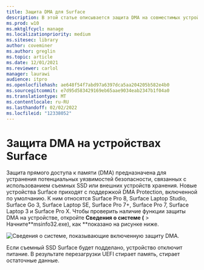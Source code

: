 ```yaml
---
title: Защита DMA для Surface
description: В этой статье описывается защита DMA на совместимых устройствах Surface
ms.prod: w10
ms.mktglfcycl: manage
ms.localizationpriority: medium
ms.sitesec: library
author: coveminer
ms.author: greglin
ms.topic: article
ms.date: 12/01/2021
ms.reviewer: carlol
manager: laurawi
audience: itpro
ms.openlocfilehash: ae648f54f7abd97a6397dca5aa204205b582e4b0
ms.sourcegitcommit: e7d95d583429169eb65aae9034eab2347b1f04a0
ms.translationtype: MT
ms.contentlocale: ru-RU
ms.lasthandoff: 02/02/2022
ms.locfileid: "12338052"
---
```

# <a name="dma-protection-on-surface-devices"></a>Защита DMA на устройствах Surface

Защита прямого доступа к памяти (DMA) предназначена для устранения потенциальных уязвимостей безопасности, связанных с использованием съемных SSD или внешних устройств хранения. Новые устройства Surface приходят с поддержкой DMA Protection, включенной по умолчанию. К ним относятся Surface Pro 8, Surface Laptop Studio, Surface Go 3, Surface Laptop SE, Surface Pro 7+, Surface Pro 7, Surface Laptop 3 и Surface Pro  X.  Чтобы проверить наличие функции защиты DMA на устройстве, откройте **Сведения о системе (** > Начните**msinfo32.exe), как **показано на рисунке ниже.

![Сведения о системе, показывающие включенную защиту DMA.](images/systeminfodma.png)

Если съемный SSD Surface будет подделано, устройство отключит питание. В результате перезагрузки UEFI стирает память, стирает остаточные данные.
